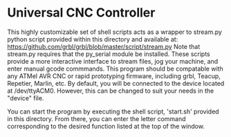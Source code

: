 Universal CNC Controller
========================

This highly customizable set of shell scripts acts as a wrapper to stream.py python script provided within this directory and available at: https://github.com/grbl/grbl/blob/master/script/stream.py Note that stream.py requires that the py_serial module be installed. These scripts provide a more interactive interface to stream files, jog your machine, and enter manual gcode commmands. This program should be compatable with any ATMel AVR CNC or rapid prototyping firmware, including grbl, Teacup, Repetier, Marlin, etc. By default, you will be  connected to the device located at /dev/ttyACM0. However, this can be changed to suit your needs in the "device" file.

You can start the program by executing the shell script, 'start.sh' provided in this directory. From there, you can enter the letter command corresponding to the desired function listed at the top of the window. 
